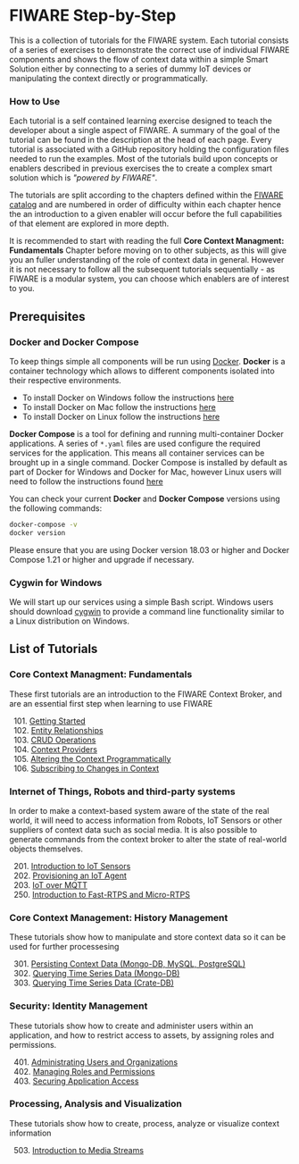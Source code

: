 # FIWARE Step-by-Step

This is a collection of tutorials for the FIWARE system. Each tutorial consists of a series
of exercises to demonstrate the correct use of individual FIWARE components and shows the flow of context
data within a simple Smart Solution either by connecting to a series of dummy IoT devices or manipulating
the context directly or programmatically.

<h3>How to Use</h3>

Each tutorial is a self contained learning exercise designed to teach the developer about a single aspect of FIWARE.
A summary of the goal of the tutorial can be found in the description at the head of each page. Every tutorial
is associated with a GitHub repository holding the configuration files needed to run the examples.
Most of the tutorials build upon concepts or enablers described in previous exercises the to create a
complex smart solution which is *"powered by FIWARE"*.

The tutorials are split according to the chapters defined within the [FIWARE catalog](https://www.fiware.org/developers/catalogue/) and are numbered in order of difficulty within each chapter hence the an introduction to a given
enabler will occur before the full capabilities of that element are explored in more depth.

It is recommended to start with reading the full **Core Context Managment: Fundamentals** Chapter
before moving on to other subjects, as this will give you an fuller understanding of the role of context data
in general. However it is not necessary to follow all the subsequent tutorials sequentially - as FIWARE
is a modular system, you can choose which enablers are of interest to you.



## Prerequisites

### Docker and Docker Compose

To keep things simple all components will be run using [Docker](https://www.docker.com). **Docker** is a container technology which allows to different components isolated into their respective environments.

* To install Docker on Windows follow the instructions [here](https://docs.docker.com/docker-for-windows/)
* To install Docker on Mac follow the instructions [here](https://docs.docker.com/docker-for-mac/)
* To install Docker on Linux follow the instructions [here](https://docs.docker.com/install/)

**Docker Compose** is a tool for defining and running multi-container Docker applications. A  series of `*.yaml`
files are used configure the required services for the application. This means all container services can be
brought up in a single command. Docker Compose is installed by default as part of Docker for Windows and
Docker for Mac, however Linux users will need to follow the instructions found [here](https://docs.docker.com/compose/install/)

You can check your current **Docker** and **Docker Compose** versions using the following commands:

```bash
docker-compose -v
docker version
```

Please ensure that you are using Docker version 18.03 or higher and Docker Compose 1.21 or higher and upgrade if necessary.

### Cygwin for Windows

We will start up our services using a simple Bash script. Windows users should download [cygwin](http://www.cygwin.com/) to provide a command line functionality similar to a Linux distribution on Windows.

## List of Tutorials

<h3>Core Context Managment: Fundamentals</h3>

These first tutorials are an introduction to the FIWARE Context Broker, and are an essential first step
when learning to use FIWARE

&nbsp; 101. [Getting Started](getting-started.md)<br/>
&nbsp; 102. [Entity Relationships](entity-relationships.md)<br/>
&nbsp; 103. [CRUD Operations](crud-operations.md)<br/>
&nbsp; 104. [Context Providers](context-providers.md)<br/>
&nbsp; 105. [Altering the Context Programmatically](accessing-context.md)<br/>
&nbsp; 106. [Subscribing to Changes in Context](subscriptions.md)<br/>

<h3>Internet of Things, Robots and third-party systems</h3>

In order to make a context-based system aware of the state of the real world, it will need to
access information from Robots, IoT Sensors or other suppliers of context data such as social media.
It is also possible to generate commands from the context broker to alter the state of real-world
objects themselves.

&nbsp; 201. [Introduction to IoT Sensors](iot-sensors.md)<br/>
&nbsp; 202. [Provisioning an IoT Agent](iot-agent.md)<br/>
&nbsp; 203. [IoT over MQTT](iot-over-mqtt.md)<br/>
&nbsp; 250. [Introduction to Fast-RTPS and Micro-RTPS ](fast-rtps-micro-rtps.md)<br/>

<h3>Core Context Management: History Management</h3>

These tutorials show how to manipulate and store context data so it can be used for
further processesing

&nbsp; 301. [Persisting Context Data (Mongo-DB, MySQL, PostgreSQL)](historic-context.md)<br/>
&nbsp; 302. [Querying Time Series Data (Mongo-DB)](short-term-history.md)<br/>
&nbsp; 303. [Querying Time Series Data (Crate-DB)](time-series-data.md)<br/>

<h3>Security: Identity Management</h3>

These tutorials show how to create and administer users within an application, and how to
restrict access to assets, by assigning roles and permissions.

&nbsp; 401. [Administrating Users and Organizations](identity-management.md)<br/>
&nbsp; 402. [Managing Roles and Permissions](roles-permissions.md)<br/>
&nbsp; 403. [Securing Application Access](securing-access.md)<br/>

<h3>Processing, Analysis and Visualization</h3>

These tutorials show how to create, process, analyze or visualize context information

&nbsp; 503. [Introduction to Media Streams](media-streams.md)<br/>
